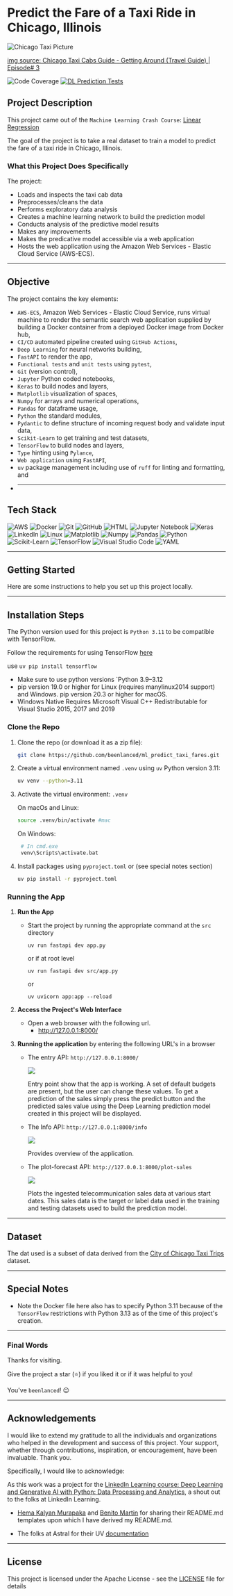 # Predict the Fare of a Taxi Ride in Chicago, Illinois

<p>
  <img alt="Chicago Taxi Picture" src="imgs/chicago_taxi_pictures.jpeg"/>
</p>

[img source: Chicago Taxi Cabs Guide - Getting Around (Travel Guide) | Episode# 3](https://www.youtube.com/watch?v=-SOfiUWDFsM)

![Code Coverage](https://img.shields.io/badge/coverage-100%25-green)
[![DL Prediction Tests](https://github.com/beenlanced/dl_predicting_media_channel_sales/actions/workflows/dl_prediction_test.yml/badge.svg)](https://github.com/beenlanced/dl_predicting_media_channel_sales/actions/workflows/dl_prediction_test.yml)

## Project Description

This project came out of the `Machine Learning Crash Course`: [Linear Regression](https://developers.google.com/machine-learning/crash-course/linear-regression)

The goal of the project is to take a real dataset to train a model to predict the fare of a taxi ride in Chicago, Illinois.

### What this Project Does Specifically

The project:

- Loads and inspects the taxi cab data
- Preprocesses/cleans the data
- Performs exploratory data analysis
- Creates a machine learning network to build the prediction model
- Conducts analysis of the predictive model results
- Makes any improvements
- Makes the predicative model accessible via a web application
- Hosts the web application using the Amazon Web Services - Elastic Cloud Service (AWS-ECS).

---

## Objective

The project contains the key elements:

- `AWS-ECS`, Amazon Web Services - Elastic Cloud Service, runs virtual machine to render the semantic search web application supplied by building a Docker container from a deployed Docker image from Docker hub,
- `CI/CD` automated pipeline created using `GitHub Actions`,
- `Deep Learning` for neural networks building,
- `FastAPI` to render the app,
- `Functional tests` and `unit tests` using `pytest`,
- `Git` (version control),
- `Jupyter` Python coded notebooks,
- `Keras` to build nodes and layers,
- `Matplotlib` visualization of spaces,
- `Numpy` for arrays and numerical operations,
- `Pandas` for dataframe usage,
- `Python` the standard modules,
- `Pydantic` to define structure of incoming request body and validate input data,
- `Scikit-Learn` to get training and test datasets,
- `TensorFlow` to build nodes and layers,
- `Type` hinting using `Pylance`,
- `Web application` using `FastAPI`,
- `uv` package management including use of `ruff` for linting and formatting, and
- ***

## Tech Stack

![AWS](https://img.shields.io/badge/AWS-%23FF9900.svg?logo=amazon-web-services&logoColor=white)
![Docker](https://img.shields.io/badge/docker-%230db7ed.svg?style=for-the-badge&logo=docker&logoColor=white)
![Git](https://img.shields.io/badge/git-%23F05033.svg?style=for-the-badge&logo=git&logoColor=white)
![GitHub](https://img.shields.io/badge/GitHub-%23121011.svg?logo=github&logoColor=white)
![HTML](https://img.shields.io/badge/HTML-%23E34F26.svg?logo=html5&logoColor=white)
![Jupyter Notebook](https://img.shields.io/badge/jupyter-%23FA0F00.svg?style=for-the-badge&logo=jupyter&logoColor=white)
![Keras](https://img.shields.io/badge/Keras-FF0000?style=for-the-badge&logo=keras&logoColor=white)
![LinkedIn](https://img.shields.io/badge/LinkedIn-0077B5?style=for-the-badge&logo=linkedin&logoColor=white)
![Linux](https://img.shields.io/badge/Linux-FCC624?style=for-the-badge&logo=linux&logoColor=white)
![Matplotlib](https://custom-icon-badges.demolab.com/badge/Matplotlib-71D291?logo=matplotlib&logoColor=fff)
![Numpy](https://img.shields.io/badge/Numpy-777BB4?style=for-the-badge&logo=numpy&logoColor=white)
![Pandas](https://img.shields.io/badge/Pandas-150458?logo=pandas&logoColor=fff)
![Python](https://img.shields.io/badge/python-3670A0?style=for-the-badge&logo=python&logoColor=ffdd54)
![Scikit-Learn](https://img.shields.io/badge/scikit_learn-F7931E?style=for-the-badge&logo=scikit-learn&logoColor=white)
![TensorFlow](https://img.shields.io/badge/TensorFlow-FF6F00?style=for-the-badge&logo=tensorflow&logoColor=white)
![Visual Studio Code](https://img.shields.io/badge/Visual%20Studio%20Code-0078d7.svg?style=for-the-badge&logo=visual-studio-code&logoColor=white)
![YAML](https://img.shields.io/badge/YAML-CB171E?logo=yaml&logoColor=fff)

---

## Getting Started

Here are some instructions to help you set up this project locally.

---

## Installation Steps

The Python version used for this project is `Python 3.11` to be compatible with TensorFlow.

Follow the requirements for using TensorFlow [here](https://www.tensorflow.org/install/pip#macos)

use `uv pip install tensorflow`

- Make sure to use python versions `Python 3.9–3.12
- pip version 19.0 or higher for Linux (requires manylinux2014 support) and Windows. pip version 20.3 or higher for macOS.
- Windows Native Requires Microsoft Visual C++ Redistributable for Visual Studio 2015, 2017 and 2019

### Clone the Repo

1. Clone the repo (or download it as a zip file):

   ```bash
   git clone https://github.com/beenlanced/ml_predict_taxi_fares.git
   ```

2. Create a virtual environment named `.venv` using `uv` Python version 3.11:

   ```bash
   uv venv --python=3.11
   ```

3. Activate the virtual environment: `.venv`

   On macOs and Linux:

   ```bash
   source .venv/bin/activate #mac
   ```

   On Windows:

   ```bash
    # In cmd.exe
    venv\Scripts\activate.bat
   ```

4. Install packages using `pyproject.toml` or (see special notes section)

   ```bash
   uv pip install -r pyproject.toml
   ```

### Running the App

1. **Run the App**

   - Start the project by running the appropriate command at the `src` directory
     ```
     uv run fastapi dev app.py
     ```
     or if at root level
     ```
     uv run fastapi dev src/app.py
     ```
     or
     ```
     uv uvicorn app:app --reload
     ```

2. **Access the Project's Web Interface**

   - Open a web browser with the following url.
     - http://127.0.0.1:8000/

3. **Running the application** by entering the following URL's in a browser

   - The entry API: `http://127.0.0.1:8000/`
       <p>
           <img src="./imgs/entry_endpoint.png"/>
       </p>

     Entry point show that the app is working. A set of default budgets are present, but the user can change these values. To get a prediction of the sales simply press the predict button and the predicted sales value using the Deep Learning prediction model created in this project will be displayed.

   - The Info API: `http://127.0.0.1:8000/info`
       <p>
           <img src="./imgs/info_endpoint.png"/>
       </p>

     Provides overview of the application.

   - The plot-forecast API: `http://127.0.0.1:8000/plot-sales`

       <p>
           <img src="./imgs/plot_sales_endpoint.png"/>
       </p>

     Plots the ingested telecommunication sales data at various start dates. This sales data is the target or label data used in the training and testing datasets used to build the prediction model.

---

## Dataset

The dat used is a subset of data derived from the [City of Chicago Taxi Trips](https://www.google.com/url?q=https%3A%2F%2Fdata.cityofchicago.org%2FTransportation%2FTaxi-Trips%2Fwrvz-psew) dataset.

---

## Special Notes

- Note the Docker file here also has to specify Python 3.11 because of the `TensorFlow` restrictions with Python 3.13 as of the time of this project's creation.

---

### Final Words

Thanks for visiting.

Give the project a star (⭐) if you liked it or if it was helpful to you!

You've `beenlanced`! 😉

---

## Acknowledgements

I would like to extend my gratitude to all the individuals and organizations who helped in the development and success of this project. Your support, whether through contributions, inspiration, or encouragement, have been invaluable. Thank you.

Specifically, I would like to acknowledge:

As this work was a project for the [LinkedIn Learning course: Deep Learning and Generative AI with Python: Data Processing and Analytics](https://www.linkedin.com/learning/deep-learning-and-generative-ai-data-prep-analysis-and-visualization-with-python), a shout out to the folks at LinkedIn Learning.

- [Hema Kalyan Murapaka](https://www.linkedin.com/in/hemakalyan) and [Benito Martin](https://martindatasol.com/blog) for sharing their README.md templates upon which I have derived my README.md.

- The folks at Astral for their UV [documentation](https://docs.astral.sh/uv/)

---

## License

This project is licensed under the Apache License - see the [LICENSE](./LICENSE) file for details
